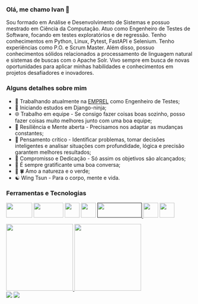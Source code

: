 ### Olá, me chamo Ivan 👋

Sou formado em Análise e Desenvolvimento de Sistemas e possuo mestrado em Ciência da Computação. Atuo como Engenheiro de Testes de Software, focando em testes exploratórios e de regressão. Tenho conhecimentos em Python, Linux, Pytest, FastAPI e Selenium. Tenho experiências como P.O. e Scrum Master. Além disso, possuo conhecimentos sólidos relacionados a processamento de linguagem natural e sistemas de buscas com o Apache Solr. Vivo sempre em busca de novas oportunidades para aplicar minhas habilidades e conhecimentos em projetos desafiadores e inovadores.

### Alguns detalhes sobre mim
- 🔭 Trabalhando atualmente na [EMPREL](https://www.emprel.gov.br/) como Engenheiro de Testes;
- 🌱 Iniciando estudos em Django-ninja;
- 🌐 Trabalho em equipe - Se consigo fazer coisas boas sozinho, posso fazer coisas muito melhores junto com uma boa equipe;
- 💪 Resiliência e Mente aberta - Precisamos nos adaptar as mudanças constantes;
- 🤔 Pensamento crítico - Identificar problemas, tomar decisões inteligentes e analisar situações com profundidade, lógica e precisão garantem melhores resultados;
- 👊 Compromisso e Dedicação - Só assim os objetivos são alcançados; 
- 💬 É sempre gratificante uma boa conversa;
- 🌳 🍀 Amo a natureza e o verde;
- ☯️ Wing Tsun - Para o corpo, mente e vida.

### Ferramentas e Tecnologias

<a href="https://solr.apache.org/"><img src="https://p.kindpng.com/picc/s/19-195439_solr-logo-on-white-apache-solr-hd-png.png" width="70" height="40"/></a> <a href="https://pytest.org"><img src="https://image.pngaaa.com/970/6885970-middle.png" width="80" height="40"/></a> <a href="https://www.selenium.dev/"><img src="https://www.articlestheme.com/wp-content/uploads/2021/05/Selenium_Logo-1470x1536.png" width="40" height="40"/></a> <a href="https://fastapi.tiangolo.com/"><img src="https://seeklogo.com/images/F/fastapi-logo-541BAA112F-seeklogo.com.png" width="40" height="40"/></a> <a href=""><img src="https://www.openhab.org/logos/regex.png" width="120" height="40"/> <a href="https://manjaro.org/"><img  src="https://assets.webiconspng.com/uploads/2017/09/Linux-PNG-Image-83291.png" width="40" height="40"/></a> <a href="https://www.redmine.org"><img src= "https://media.trustradius.com/product-logos/NG/r3/L1BJGTE8HK3O.PNG" width="40" height="40"></a>


<div>
<a href="https://github.com/lw4z">
<img height="180em" src="https://github-readme-stats.vercel.app/api/top-langs/?username=lw4z&layout=compact&langs_count=7&theme=dracula"/>
<img height="180em" src="https://github-readme-stats.vercel.app/api?username=lw4z&show_icons=true&theme=dracula&include_all_commits=true&count_private=true"/>
</div>

<div>
<a href="https://www.linkedin.com/in/ivan-valentim-a2a76a260/" target="_blank"><img src="https://img.shields.io/badge/-LinkedIn-%230077B5?style=for-the-badge&logo=linkedin&logoColor=white" target="_blank"></a> 
<a href = "mailto:ivanvalentimsantos@gmail.com"><img src="https://img.shields.io/badge/Gmail-D14836?style=for-the-badge&logo=gmail&logoColor=white" target="_blank"></a>
</div>
